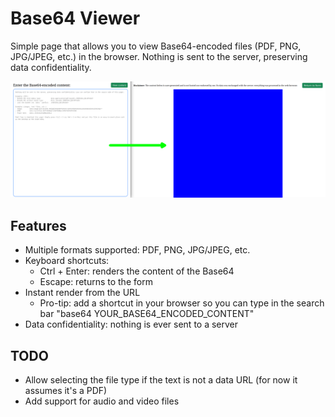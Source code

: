 # Base64 Viewer

Simple page that allows you to view Base64-encoded files (PDF, PNG, JPG/JPEG, etc.) in the browser. Nothing is sent to the server, preserving data confidentiality.

![Screenshots of the page: one with the empty form, and the other viewing the content](screenshot.png)

## Features

- Multiple formats supported: PDF, PNG, JPG/JPEG, etc.
- Keyboard shortcuts:
    - Ctrl + Enter: renders the content of the Base64
    - Escape: returns to the form 
- Instant render from the URL
    - Pro-tip: add a shortcut in your browser so you can type in the search bar "base64 YOUR_BASE64_ENCODED_CONTENT"
- Data confidentiality: nothing is ever sent to a server

## TODO

- Allow selecting the file type if the text is not a data URL (for now it assumes it's a PDF)
- Add support for audio and video files

